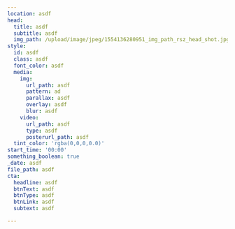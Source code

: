 ```yaml
---
location: asdf
head:
  title: asdf
  subtitle: asdf
  img_path: /upload/image/jpeg/1554136280951_img_path_rsz_head_shot.jpg
style:
  id: asdf
  class: asdf
  font_color: asdf
  media:
    img:
      url_path: asdf
      pattern: ad
      parallax: asdf
      overlay: asdf
      blur: asdf
    video:
      url_path: asdf
      type: asdf
      posterurl_path: asdf
  tint_color: 'rgba(0,0,0,0.0)'
start_time: '00:00'
something_boolean: true
_date: asdf
file_path: asdf
cta:
  headline: asdf
  btnText: asdf
  btnType: asdf
  btnLink: asdf
  subtext: asdf

---
```

